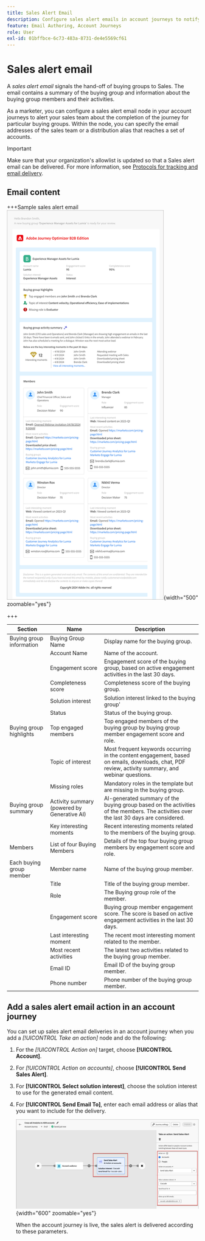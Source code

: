 ```yaml
---
title: Sales Alert Email
description: Configure sales alert emails in account journeys to notify sales teams - includes buying group summaries, AI insights, and member details in Journey Optimizer B2B Edition.
feature: Email Authoring, Account Journeys
role: User
exl-id: 01bffbce-6c73-483a-8731-de4e5569cf61
---
```

# Sales alert email

A _sales alert email_ signals the hand-off of buying groups to Sales. The email contains a summary of the buying group and information about the buying group members and their activities.

As a marketer, you can configure a sales alert email node in your account journeys to alert your sales team about the completion of the journey for particular buying groups. Within the node, you can specify the email addresses of the sales team or a distribution alias that reaches a set of accounts.

>[!IMPORTANT]
>
>Make sure that your organization's allowlist is updated so that a Sales alert email can be delivered. For more information, see [Protocols for tracking and email delivery](../start/email-protocols.md).

## Email content

+++Sample sales alert email
![Example of a sales alert email using the default template](./assets/sales-alert-email-example.png){width="500" zoomable="yes"}

+++

| Section  | Name | Description |
| - | ---- | ----------- |
| Buying group information | Buying Group Name | Display name for the buying group.|
|   | Account Name | Name of the account.|
|   | Engagement score | Engagement score of the buying group, based on active engagement activities in the last 30 days. |
|   | Completeness score | Completeness score of the buying group. |
|   | Solution interest | Solution interest linked to the buying group' |
|   | Status | Status of the buying group. |
| Buying group highlights | Top engaged members | Top engaged members of the buying group by buying group member engagement score and role. |
|   | Topic of interest | Most frequent keywords occurring in the content engagement, based on emails, downloads, chat, PDF review, activity summary, and webinar questions. |
|   | Missing roles | Mandatory roles in the template but are missing in the buying group.|
| Buying group summary | Activity summary (powered by Generative AI) | AI-generated summary of the buying group based on the activities of the members. The activities over the last 30 days are considered. |
|   | Key interesting moments | Recent interesting moments related to the members of the buying group. |
| Members | List of four Buying Members | Details of the top four buying group members by engagement score and role. |
| Each buying group member | Member name | Name of the buying group member. |
|   | Title | Title of the buying group member. |
|   | Role | The Buying group role of the member. |
|   | Engagement score | Buying group member engagement score. The score is based on active engagement activities in the last 30 days. |
|   | Last interesting moment | The recent most interesting moment related to the member. |
|   | Most recent activities | The latest two activities related to the buying group member. |
|   | Email ID | Email ID of the buying group member. |
|   | Phone number | Phone number of the buying group member. |

## Add a sales alert email action in an account journey

You can set up sales alert email deliveries in an account journey when you add a _[!UICONTROL Take an action]_ node and do the following:

1. For the _[!UICONTROL Action on]_ target, choose **[!UICONTROL Account]**.

1. For _[!UICONTROL Action on accounts]_, choose **[!UICONTROL Send Sales Alert]**.

1. For **[!UICONTROL Select solution interest]**, choose the solution interest to use for the generated email content.

1. For **[!UICONTROL Send Email To]**, enter each email address or alias that you want to include for the delivery.

   ![Create new email dialog](assets/sales-alert-email-journey-node.png){width="600" zoomable="yes"}

   When the account journey is live, the sales alert is delivered according to these parameters.
